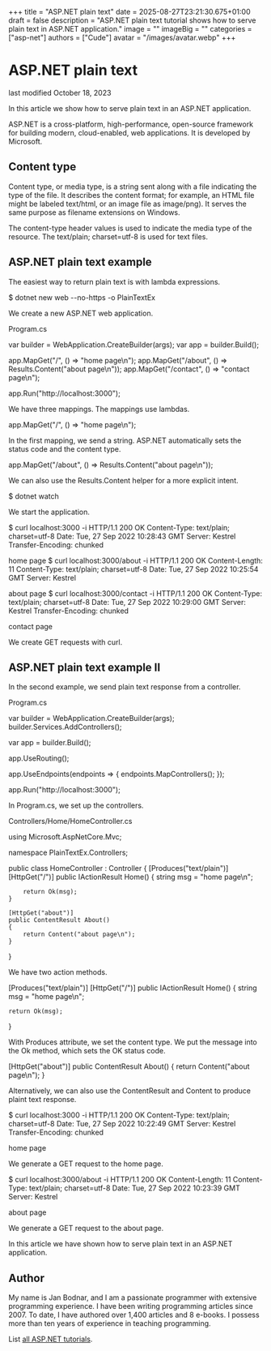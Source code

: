 +++
title = "ASP.NET plain text"
date = 2025-08-27T23:21:30.675+01:00
draft = false
description = "ASP.NET plain text tutorial shows how to serve plain text in ASP.NET application."
image = ""
imageBig = ""
categories = ["asp-net"]
authors = ["Cude"]
avatar = "/images/avatar.webp"
+++

# ASP.NET plain text

last modified October 18, 2023

In this article we show how to serve plain text in an ASP.NET application.

ASP.NET is a cross-platform, high-performance, open-source framework for
building modern, cloud-enabled, web applications. It is developed by Microsoft.

## Content type

Content type, or media type, is a string sent along with a file indicating the
type of the file. It describes the content format; for example, an HTML file
might be labeled text/html, or an image file as image/png). It serves the same
purpose as filename extensions on Windows.

The content-type header values is used to indicate the
media type of the resource. The text/plain; charset=utf-8 is used
for text files.

## ASP.NET plain text example

The easiest way to return plain text is with lambda expressions.

$ dotnet new web --no-https -o PlainTextEx

We create a new ASP.NET web application.

Program.cs
  

var builder = WebApplication.CreateBuilder(args);
var app = builder.Build();

app.MapGet("/", () =&gt; "home page\n");
app.MapGet("/about", () =&gt; Results.Content("about page\n"));
app.MapGet("/contact", () =&gt; "contact page\n");

app.Run("http://localhost:3000");

We have three mappings. The mappings use lambdas.

app.MapGet("/", () =&gt; "home page\n");

In the first mapping, we send a string. ASP.NET automatically sets the status
code and the content type.

app.MapGet("/about", () =&gt; Results.Content("about page\n"));

We can also use the Results.Content helper for a more explicit
intent.

$ dotnet watch

We start the application.

$ curl localhost:3000 -i
HTTP/1.1 200 OK
Content-Type: text/plain; charset=utf-8
Date: Tue, 27 Sep 2022 10:28:43 GMT
Server: Kestrel
Transfer-Encoding: chunked

home page
$ curl localhost:3000/about -i
HTTP/1.1 200 OK
Content-Length: 11
Content-Type: text/plain; charset=utf-8
Date: Tue, 27 Sep 2022 10:25:54 GMT
Server: Kestrel

about page
$ curl localhost:3000/contact -i
HTTP/1.1 200 OK
Content-Type: text/plain; charset=utf-8
Date: Tue, 27 Sep 2022 10:29:00 GMT
Server: Kestrel
Transfer-Encoding: chunked

contact page

We create GET requests with curl.

## ASP.NET plain text example II

In the second example, we send plain text response from a controller.

Program.cs
  

var builder = WebApplication.CreateBuilder(args);
builder.Services.AddControllers();

var app = builder.Build();

app.UseRouting();

app.UseEndpoints(endpoints =&gt;
{
    endpoints.MapControllers();
});

app.Run("http://localhost:3000");

In Program.cs, we set up the controllers.

Controllers/Home/HomeController.cs
  

using Microsoft.AspNetCore.Mvc;

namespace PlainTextEx.Controllers;

public class HomeController : Controller
{
    [Produces("text/plain")]
    [HttpGet("/")]
    public IActionResult Home()
    {
        string msg = "home page\n";

        return Ok(msg);
    }

    [HttpGet("about")]
    public ContentResult About()
    {
        return Content("about page\n");
    }
}

We have two action methods.

[Produces("text/plain")]
[HttpGet("/")]
public IActionResult Home()
{
    string msg = "home page\n";

    return Ok(msg);
}

With Produces attribute, we set the content type. We put the message 
into the Ok method, which sets the OK status code.

[HttpGet("about")]
public ContentResult About()
{
    return Content("about page\n");
}

Alternatively, we can also use the ContentResult and
Content to produce plaint text response.

$ curl localhost:3000 -i
HTTP/1.1 200 OK
Content-Type: text/plain; charset=utf-8
Date: Tue, 27 Sep 2022 10:22:49 GMT
Server: Kestrel
Transfer-Encoding: chunked

home page

We generate a GET request to the home page.

$ curl localhost:3000/about -i
HTTP/1.1 200 OK
Content-Length: 11
Content-Type: text/plain; charset=utf-8
Date: Tue, 27 Sep 2022 10:23:39 GMT
Server: Kestrel

about page

We generate a GET request to the about page.

In this article we have shown how to serve plain text in an ASP.NET application.

## Author

My name is Jan Bodnar, and I am a passionate programmer with extensive
programming experience. I have been writing programming articles since 2007.
To date, I have authored over 1,400 articles and 8 e-books. I possess more
than ten years of experience in teaching programming.

List [all ASP.NET tutorials](/all/#asp-net).